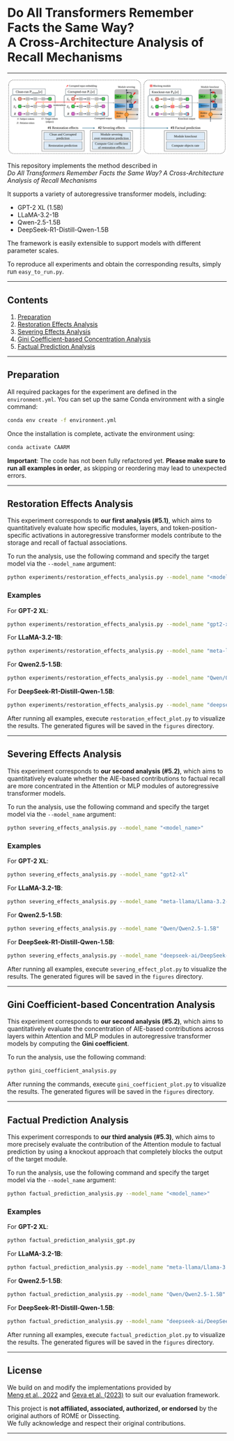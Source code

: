 # Do All Transformers Remember Facts the Same Way?<br> A Cross-Architecture Analysis of Recall Mechanisms
---
![Do All Transformers Remember Facts the Same Way? A Cross-Architecture Analysis of Recall Mechanisms](figures/Figure1.svg)

This repository implements the method described in  
*Do All Transformers Remember Facts the Same Way? A Cross-Architecture Analysis of Recall Mechanisms*

It supports a variety of autoregressive transformer models, including:

- GPT-2 XL (1.5B)
- LLaMA-3.2-1B  
- Qwen-2.5-1.5B  
- DeepSeek-R1-Distill-Qwen-1.5B  

The framework is easily extensible to support models with different parameter scales.

To reproduce all experiments and obtain the corresponding results, simply run `easy_to_run.py`.

---
## Contents
1. [Preparation](#preparation)
2. [Restoration Effects Analysis](#restoration-effects-analysis)
3. [Severing Effects Analysis](#severing-effects-analysis)
4. [Gini Coefficient-based Concentration Analysis](#gini-coefficient-based-concentration-analysis)
5. [Factual Prediction Analysis](#factual-prediction-analysis)

---
## Preparation

All required packages for the experiment are defined in the `environment.yml`. You can set up the same Conda environment with a single command:

```bash
conda env create -f environment.yml
```
Once the installation is complete, activate the environment using:

```bash
conda activate CAARM
```

**Important**: The code has not been fully refactored yet. **Please make sure to run all examples in order**, as skipping or reordering may lead to unexpected errors.

---
## Restoration Effects Analysis
This experiment corresponds to **our first analysis (#5.1)**, which aims to quantitatively evaluate how specific modules, layers, and token-position-specific activations in autoregressive transformer models contribute to the storage and recall of factual associations.

To run the analysis, use the following command and specify the target model via the `--model_name` argument:

```bash
python experiments/restoration_effects_analysis.py --model_name "<model_name>"
```

### Examples
For **GPT-2 XL**:
```bash
python experiments/restoration_effects_analysis.py --model_name "gpt2-xl"
```

For **LLaMA-3.2-1B**:
```bash
python experiments/restoration_effects_analysis.py --model_name "meta-llama/Llama-3.2-1B"
```

For **Qwen2.5-1.5B**:
```bash
python experiments/restoration_effects_analysis.py --model_name "Qwen/Qwen2.5-1.5B"
```

For **DeepSeek-R1-Distill-Qwen-1.5B**:
```bash
python experiments/restoration_effects_analysis.py --model_name "deepseek-ai/DeepSeek-R1-Distill-Qwen-1.5B"
```

After running all examples, execute `restoration_effect_plot.py` to visualize the results. The generated figures will be saved in the `figures` directory.

---
## Severing Effects Analysis
This experiment corresponds to **our second analysis (#5.2)**, which aims to quantitatively evaluate whether the AIE-based contributions to factual recall are more concentrated in the Attention or MLP modules of autoregressive transformer models.

To run the analysis, use the following command and specify the target model via the `--model_name` argument:

```bash
python severing_effects_analysis.py --model_name "<model_name>"
```
### Examples
For **GPT-2 XL**:
```bash
python severing_effects_analysis.py --model_name "gpt2-xl"
```

For **LLaMA-3.2-1B**:
```bash
python severing_effects_analysis.py --model_name "meta-llama/Llama-3.2-1B"
```

For **Qwen2.5-1.5B**:
```bash
python severing_effects_analysis.py --model_name "Qwen/Qwen2.5-1.5B"
```

For **DeepSeek-R1-Distill-Qwen-1.5B**:
```bash
python severing_effects_analysis.py --model_name "deepseek-ai/DeepSeek-R1-Distill-Qwen-1.5B"
```

After running all examples, execute `severing_effect_plot.py` to visualize the results. The generated figures will be saved in the `figures` directory.

---
## Gini Coefficient-based Concentration Analysis
This experiment corresponds to **our second analysis (#5.2)**, which aims to quantitatively evaluate the concentration of AIE-based contributions across layers within Attention and MLP modules in autoregressive transformer models by computing the **Gini coefficient**.

To run the analysis, use the following command:
```bash
python gini_coefficient_analysis.py
```

After running the commands, execute `gini_coefficient_plot.py` to visualize the results. The generated figures will be saved in the `figures` directory.

---
## Factual Prediction Analysis
This experiment corresponds to **our third analysis (#5.3)**, which aims to more precisely evaluate the contribution of the Attention module to factual prediction by using a knockout approach that completely blocks the output of the target module.

To run the analysis, use the following command and specify the target model via the `--model_name` argument:
```bash
python factual_prediction_analysis.py --model_name "<model_name>"
```
### Examples
For **GPT-2 XL**:
```bash
python factual_prediction_analysis_gpt.py
```

For **LLaMA-3.2-1B**:
```bash
python factual_prediction_analysis.py --model_name "meta-llama/Llama-3.2-1B"
```

For **Qwen2.5-1.5B**:
```bash
python factual_prediction_analysis.py --model_name "Qwen/Qwen2.5-1.5B"
```

For **DeepSeek-R1-Distill-Qwen-1.5B**:
```bash
python factual_prediction_analysis.py --model_name "deepseek-ai/DeepSeek-R1-Distill-Qwen-1.5B"
```

After running all examples, execute `factual_prediction_plot.py` to visualize the results. The generated figures will be saved in the `figures` directory.

---
## License
<!--
This project is released under the MIT License.
-->

We build on and modify the implementations provided by  
[Meng et al., 2022](https://github.com/kmeng01/rome) and [Geva et al. (2023)](https://github.com/google-research/google-research/tree/master/dissecting_factual_predictions)
to suit our evaluation framework.

This project is **not affiliated, associated, authorized, or endorsed** by the original authors of ROME or Dissecting.  
We fully acknowledge and respect their original contributions.

---
